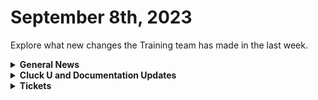 # September 8th, 2023

Explore what new changes the Training team has made in the last week.

<details>

<summary><strong>General News</strong></summary>

* Game Tip for the Week: Don't forget to purchase that Pokemon Scarlet and Violet DLC if you aren't playing Starfield, Baldur's Gate 3, or you just really love buggy Pokemon games like me! (Help me).
* [The AMA has been moved up an hour to accommodate our friends in the UK](https://calendly.com/cluck-u):thumbsup:
  * Mondays: Rewst 101 @ 12pm EST + Rewst 104 @ 1:15pm EST
  * Tuesdays: Rewst 102 @ 12pm EST + Rewst 105 @ 1:15pm EST
  * Wednesdays: Rewst 103 @ 12pm EST + Rewst 106 @ 1:15pm EST
  * Thursdays: ROC AMA @ 11am EST
* Join us in our new [Cluck-U Discord channel](https://discord.com/channels/936789089703845988/1121465945295167588) if you have any questions, comments, or concerns!

</details>

<details>

<summary><strong>Cluck U and Documentation Updates</strong></summary>

**Cluck University**

* Added new [Electives](../../cluck-university/electives/) section under Cluck University - New content to come!
* Added an [Extending the Power Of Rewst Workflows Page](../../cluck-university/electives/extending-the-power-of-rewst-workflows/) with content talking about Completion Handlers
* Chow Time: Added Updated [Rewst 104 video](broken-reference) made by our very own Legend - Eddie Chow

**Documentation**

* [Open Mic - September 1st Video and Page Added](../roc-open-mics/september-1-2023-applying-cube-rules-of-food-to-automations.md)
* Added [Navigating The Microsoft-Led Transition to GDAP](../../documentation/integrations/cloud/microsoft-cloud-integration-bundle/common-issues-with-microsoft-bundle/navigating-the-microsoft-led-transition-to-gdap.md) Page
* Updates and Fixes
  * [Added missing July 14th Open Mic Video](../roc-open-mics/july-14th-go-hug-your-it-person.md)
  * [Added missing August 18th Open Mic Video](../roc-open-mics/august-18th-2023-info-nuggets-and-jinja-burgers.md)
  * Fixed some Integration Typos

</details>

<details>

<summary><strong>Tickets</strong></summary>

With the ROC now using Halo for their ticketing system, this is when you should find a ticket created for you!

* [ ] A discussion with a ROC engineer that doesn't result in a fix on first discussion
* [ ] If you have a call to troubleshoot, create workflows or other ROC work
* [ ] For all onboarding or expansion work
* [ ] If a call results in a new workflow idea or request

If you'd like to manually create a ticket yourself, review the "Rewst Support" section at the bottom of this page.

</details>
